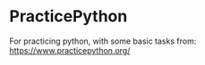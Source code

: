 # PracticePython
For practicing python, with some basic tasks from: https://www.practicepython.org/
